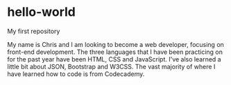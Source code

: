 # hello-world
My first repository 

My name is Chris and I am looking to become a web developer, focusing on front-end development. The three languages that I have been practicing on for the past year have been HTML, CSS and JavaScript. I've also learned a little bit about JSON, Bootstrap and W3CSS. The vast majority of where I have learned how to code is from Codecademy.
